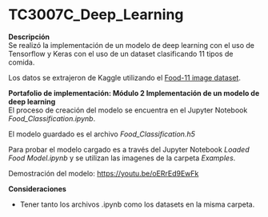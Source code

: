 # TC3007C_Deep_Learning

**Descripción**  
Se realizó la implementación de un modelo de deep learning con el uso de Tensorflow y Keras con el uso de un dataset clasificando 11 tipos de comida.  

Los datos se extrajeron de Kaggle utilizando el [Food-11 image dataset](https://www.kaggle.com/datasets/trolukovich/food11-image-dataset).

**Portafolio de implementación: Módulo 2 Implementación de un modelo de deep learning**  
El proceso de creación del modelo se encuentra en el Jupyter Notebook *Food_Classification.ipynb*.  

El modelo guardado es el archivo *Food_Classification.h5*  

Para probar el modelo cargado es a través del Jupyter Notebook *Loaded Food Model.ipynb* y se utilizan las imagenes de la carpeta *Examples*.  

Demostración del modelo: https://youtu.be/oERrEd9EwFk

**Consideraciones**
* Tener tanto los archivos .ipynb como los datasets en la misma carpeta.
